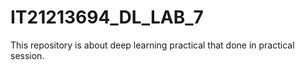 # IT21213694_DL_LAB_7
This repository is about deep learning practical that done in practical session. 

